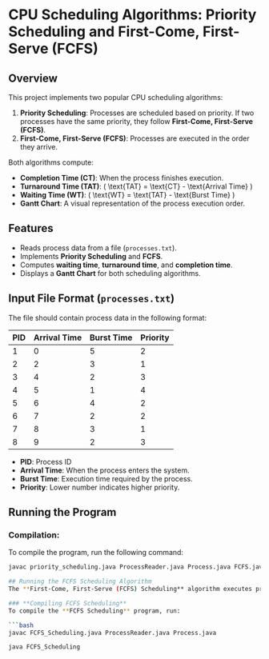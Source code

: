 # CPU Scheduling Algorithms: Priority Scheduling and First-Come, First-Serve (FCFS)

## Overview
This project implements two popular CPU scheduling algorithms:
1. **Priority Scheduling**: Processes are scheduled based on priority. If two processes have the same priority, they follow **First-Come, First-Serve (FCFS)**.
2. **First-Come, First-Serve (FCFS)**: Processes are executed in the order they arrive.

Both algorithms compute:
- **Completion Time (CT)**: When the process finishes execution.
- **Turnaround Time (TAT)**: \( \text{TAT} = \text{CT} - \text{Arrival Time} \)
- **Waiting Time (WT)**: \( \text{WT} = \text{TAT} - \text{Burst Time} \)
- **Gantt Chart**: A visual representation of the process execution order.

## Features
- Reads process data from a file (`processes.txt`).
- Implements **Priority Scheduling** and **FCFS**.
- Computes **waiting time**, **turnaround time**, and **completion time**.
- Displays a **Gantt Chart** for both scheduling algorithms.

## Input File Format (`processes.txt`)
The file should contain process data in the following format:

| **PID** | **Arrival Time** | **Burst Time** | **Priority** |
|---------|------------------|----------------|--------------|
| 1       | 0                | 5              | 2            |
| 2       | 2                | 3              | 1            |
| 3       | 4                | 2              | 3            |
| 4       | 5                | 1              | 4            |
| 5       | 6                | 4              | 2            |
| 6       | 7                | 2              | 2            |
| 7       | 8                | 3              | 1            |
| 8       | 9                | 2              | 3            |

- **PID**: Process ID
- **Arrival Time**: When the process enters the system.
- **Burst Time**: Execution time required by the process.
- **Priority**: Lower number indicates higher priority.

## Running the Program

### Compilation:
To compile the program, run the following command:

```bash
javac priority_scheduling.java ProcessReader.java Process.java FCFS.java

## Running the FCFS Scheduling Algorithm
The **First-Come, First-Serve (FCFS) Scheduling** algorithm executes processes in the order they arrive.

### **Compiling FCFS Scheduling**
To compile the **FCFS Scheduling** program, run:

```bash
javac FCFS_Scheduling.java ProcessReader.java Process.java

java FCFS_Scheduling




